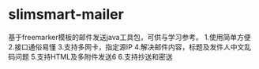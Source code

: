 # slimsmart-mailer
基于freemarker模板的邮件发送java工具包，可供与学习参考。
1.使用简单方便
2.接口通俗易懂
3.支持多网卡，指定源IP
4.解决邮件内容，标题及发件人中文乱码问题
5.支持HTML及多附件发送6
6.支持抄送和密送
